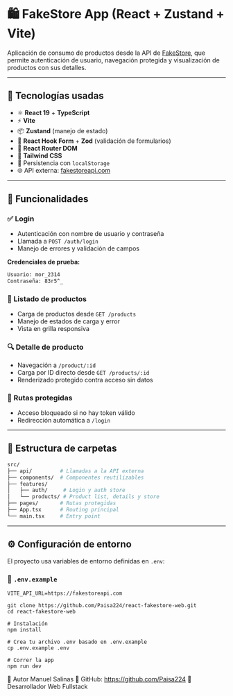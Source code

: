# 🛍️ FakeStore App (React + Zustand + Vite)

Aplicación de consumo de productos desde la API de [FakeStore](https://fakestoreapi.com), que permite autenticación de usuario, navegación protegida y visualización de productos con sus detalles.

---

## 🚀 Tecnologías usadas

- ⚛️ **React 19** + **TypeScript**
- ⚡ **Vite**
- 📦 **Zustand** (manejo de estado)
- 🎯 **React Hook Form** + **Zod** (validación de formularios)
- 🧭 **React Router DOM**
- 💨 **Tailwind CSS**
- 🔐 Persistencia con `localStorage`
- 🌐 API externa: [fakestoreapi.com](https://fakestoreapi.com)

---

## 📱 Funcionalidades

### ✅ Login
- Autenticación con nombre de usuario y contraseña  
- Llamada a `POST /auth/login`  
- Manejo de errores y validación de campos  

**Credenciales de prueba:**
```txt
Usuario: mor_2314
Contraseña: 83r5^_
```

### 🛒 Listado de productos
- Carga de productos desde `GET /products`
- Manejo de estados de carga y error
- Vista en grilla responsiva

### 🔍 Detalle de producto
- Navegación a `/product/:id`
- Carga por ID directo desde `GET /products/:id`
- Renderizado protegido contra acceso sin datos

### 🔐 Rutas protegidas
- Acceso bloqueado si no hay token válido
- Redirección automática a `/login`

---

## 📂 Estructura de carpetas

```bash
src/
├── api/         # Llamadas a la API externa
├── components/  # Componentes reutilizables
├── features/
│   ├── auth/     # Login y auth store
│   └── products/ # Product list, details y store
├── pages/       # Rutas protegidas
├── App.tsx      # Routing principal
└── main.tsx     # Entry point
```
---

## ⚙️ Configuración de entorno

El proyecto usa variables de entorno definidas en `.env`:

### 🧪 `.env.example`

```env
VITE_API_URL=https://fakestoreapi.com

git clone https://github.com/Paisa224/react-fakestore-web.git
cd react-fakestore-web

# Instalación
npm install

# Crea tu archivo .env basado en .env.example
cp .env.example .env

# Correr la app
npm run dev
```

👤 Autor
Manuel Salinas
🔗 GitHub: https://github.com/Paisa224
💼 Desarrollador Web Fullstack
